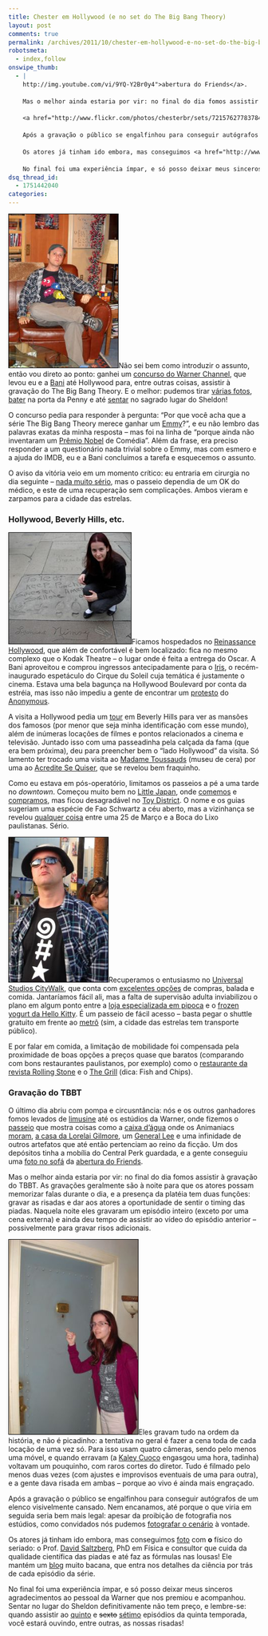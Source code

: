 ```yaml
---
title: Chester em Hollywood (e no set do The Big Bang Theory)
layout: post
comments: true
permalink: /archives/2011/10/chester-em-hollywood-e-no-set-do-the-big-bang-theory.html/
robotsmeta:
  - index,follow
onswipe_thumb:
  - |
    http://img.youtube.com/vi/9YQ-Y2Br0y4">abertura do Friends</a>.

    Mas o melhor ainda estaria por vir: no final do dia fomos assistir à gravação do TBBT. As gravações geralmente são à noite para que os atores possam memorizar falas durante o dia, e a presença da platéia tem duas funções: gravar as risadas e dar aos atores a oportunidade de sentir o timing das piadas. Naquela noite eles gravaram um episódio inteiro (exceto por uma cena externa) e ainda deu tempo de assistir ao vídeo do episódio anterior - possivelmente para gravar risos adicionais.

    <a href="http://www.flickr.com/photos/chesterbr/sets/72157627783784302"><img src="/wp-content/uploads/2011/09/bani_penny.jpg" alt="Penny! Knock knock knock! Penny..." title="Penny! Knock knock knock! Penny..." width="259" height="389" class="alignright size-full wp-image-6393" style="border:1px solid black; padding:0px" /></a>Eles gravam tudo na ordem da história, e não é picadinho: a tentativa no geral é fazer a cena toda de cada locação de uma vez só. Para isso usam quatro câmeras, sendo pelo menos uma móvel, e quando erravam (a <a href="http://www.imdb.com/name/nm0192505/">Kaley Cuoco</a> engasgou uma hora, tadinha) voltavam um pouquinho, com raros cortes do diretor. Tudo é filmado pelo menos duas vezes (com ajustes e improvisos eventuais de uma para outra), e a gente dava risada em ambas - porque ao vivo é ainda mais engraçado.

    Após a gravação o público se engalfinhou para conseguir autógrafos de um elenco visivelmente cansado. Nem encanamos, até porque o que viria em seguida seria bem mais legal: apesar da proibição de fotografia nos estúdios, como convidados nós pudemos <a href="http://www.flickr.com/photos/chesterbr/sets/72157627783784302/?page=3">fotografar o cenário</a> à vontade.

    Os atores já tinham ido embora, mas conseguimos <a href="http://www.flickr.com/photos/chesterbr/6196902180/in/set-72157627783784302">foto</a> com <strong>o</strong> físico do seriado: o Prof. <a href="http://personnel.physics.ucla.edu/directory/faculty/saltzberg">David Saltzberg</a>, PhD em Física e consultor que cuida da qualidade científica das piadas e até faz as fórmulas nas lousas! Ele mantém um <a href="https://thebigblogtheory.wordpress.com/">blog</a> muito bacana, que entra nos detalhes da ciência por trás de cada episódio da série.

    No final foi uma experiência ímpar, e só posso deixar meus sinceros agradecimentos ao pessoal da Warner que nos premiou e acompanhou. Sentar no lugar do Sheldon definitivamente não tem preço, e lembre-se: quando assistir ao <a href="http://www.thefutoncritic.com/listings/20110920cbs03">quinto</a> e <del datetime="2011-10-17T02:48:08+00:00">sexto</del> <a href="http://www.thefutoncritic.com/listings/20111010cbs05/">sétimo</a> episódios da quinta temporada, você estará ouvindo, entre outras, as nossas risadas!/0.jpg
dsq_thread_id:
  - 1751442040
categories:
---
```

[<img class="alignright size-full wp-image-6378" style="border: 1px solid black; padding: 0px;" title="Chester no lugar do Sheldon" src="/wp-content/uploads/2011/09/chester_sheldon_spot.jpg" alt="Chester no lugar do Sheldon" width="219" height="307" />][1]Não sei bem como introduzir o assunto, então vou direto ao ponto: ganhei um [concurso do Warner Channel][2], que levou eu e a [Bani][3] até Hollywood para, entre outras coisas, assistir à gravação do The Big Bang Theory. E o melhor: pudemos tirar [várias fotos][4], [bater][5] na porta da Penny e até [sentar][6] no sagrado lugar do Sheldon!

O concurso pedia para responder à pergunta: &#8220;Por que você acha que a série The Big Bang Theory merece ganhar um [Emmy][7]?&#8221;, e eu não lembro das palavras exatas da minha resposta &#8211; mas foi na linha de &#8220;porque ainda não inventaram um [Prêmio Nobel][8] de Comédia&#8221;. Além da frase, era preciso responder a um questionário nada trivial sobre o Emmy, mas com esmero e a ajuda do IMDB, eu e a Bani concluimos a tarefa e esquecemos o assunto.

O aviso da vitória veio em um momento crítico: eu entraria em cirurgia no dia seguinte &#8211; [nada muito sério][9], mas o passeio dependia de um OK do médico, e este de uma recuperação sem complicações. Ambos vieram e zarpamos para a cidade das estrelas.

### Hollywood, Beverly Hills, etc.

[<img class="alignleft size-full wp-image-6391" style="border: 1px solid black; padding: 0px;" title="Bani e a marca do Leonard Nimoy" src="/wp-content/uploads/2011/09/bani_nimoy.jpg" alt="Bani e a marca do Leonard Nimoy" width="245" height="222" />][1]Ficamos hospedados no [Reinassance Hollywood][10], que além de confortável é bem localizado: fica no mesmo complexo que o Kodak Theatre &#8211; o lugar onde é feita a entrega do Oscar. A Bani aproveitou e comprou ingressos antecipadamente para o [Iris][11], o recém-inaugurado espetáculo do Cirque du Soleil cuja temática é justamente o cinema. Estava uma bela bagunça na Hollywood Boulevard por conta da estréia, mas isso não impediu a gente de encontrar um [protesto][12] do [Anonymous][13].

A visita a Hollywood pedia um [tour][14] em Beverly Hills para ver as mansões dos famosos (por menor que seja minha identificação com esse mundo), além de inúmeras locações de filmes e pontos relacionados a cinema e televisão. Juntado isso com uma passeadinha pela calçada da fama (que era bem próxima), deu para preencher bem o &#8220;lado Hollywood&#8221; da visita. Só lamento ter trocado uma visita ao [Madame Toussauds][15] (museu de cera) por uma ao [Acredite Se Quiser][16], que se revelou bem fraquinho.

Como eu estava em pós-operatório, limitamos os passeios a pé a uma tarde no *downtown*. Começou muito bem no [Little Japan][17], onde [comemos][18] e [compramos][19], mas ficou desagradável no [Toy District][20]. O nome e os guias sugeriam uma espécie de Fao Schwartz a céu aberto, mas a vizinhança se revelou [qualquer coisa][21] entre uma 25 de Março e a Boca do Lixo paulistanas. Sério.

[<img class="alignleft size-full wp-image-6392" style="border: 1px solid black; padding: 0px;" title="Chester dando uma de descolado" src="/wp-content/uploads/2011/09/chester_cool.jpg" alt="Chester dando uma de descolado" width="199" height="289" />][1]Recuperamos o entusiasmo no [Universal Studios CityWalk][22], que conta com [excelentes opções][23] de compras, balada e comida. Jantaríamos fácil ali, mas a falta de supervisão adulta inviabilizou o plano em algum ponto entre a [loja especializada em pipoca][24] e o [frozen yogurt da Hello Kitty][25]. É um passeio de fácil acesso &#8211; basta pegar o shuttle gratuito em frente ao [metrô][26] (sim, a cidade das estrelas tem transporte público).

E por falar em comida, a limitação de mobilidade foi compensada pela proximidade de boas opções a preços quase que baratos (comparando com bons restaurantes paulistanos, por exemplo) como o [restaurante da revista Rolling Stone][27] e o [The Grill][28] (dica: Fish and Chips).

### Gravação do TBBT

O último dia abriu com pompa e circusntância: nós e os outros ganhadores fomos levados de [limusine][29] até os estúdios da Warner, onde fizemos o [passeio][30] que mostra coisas como a [caixa d&#8217;água][31] onde os Animaniacs [moram][32], [a casa da Lorelai Gilmore][33], um [General Lee][34] e uma infinidade de outros artefatos que até então pertenciam ao reino da ficção. Um dos depósitos tinha a mobília do Central Perk guardada, e a gente conseguiu uma [foto no sofá][35] da [abertura do Friends][36].

Mas o melhor ainda estaria por vir: no final do dia fomos assistir à gravação do TBBT. As gravações geralmente são à noite para que os atores possam memorizar falas durante o dia, e a presença da platéia tem duas funções: gravar as risadas e dar aos atores a oportunidade de sentir o timing das piadas. Naquela noite eles gravaram um episódio inteiro (exceto por uma cena externa) e ainda deu tempo de assistir ao vídeo do episódio anterior &#8211; possivelmente para gravar risos adicionais.

[<img class="alignright size-full wp-image-6393" style="border: 1px solid black; padding: 0px;" title="Penny! Knock knock knock! Penny..." src="/wp-content/uploads/2011/09/bani_penny.jpg" alt="Penny! Knock knock knock! Penny..." width="259" height="389" />][1]Eles gravam tudo na ordem da história, e não é picadinho: a tentativa no geral é fazer a cena toda de cada locação de uma vez só. Para isso usam quatro câmeras, sendo pelo menos uma móvel, e quando erravam (a [Kaley Cuoco][37] engasgou uma hora, tadinha) voltavam um pouquinho, com raros cortes do diretor. Tudo é filmado pelo menos duas vezes (com ajustes e improvisos eventuais de uma para outra), e a gente dava risada em ambas &#8211; porque ao vivo é ainda mais engraçado.

Após a gravação o público se engalfinhou para conseguir autógrafos de um elenco visivelmente cansado. Nem encanamos, até porque o que viria em seguida seria bem mais legal: apesar da proibição de fotografia nos estúdios, como convidados nós pudemos [fotografar o cenário][4] à vontade.

Os atores já tinham ido embora, mas conseguimos [foto][38] com **o** físico do seriado: o Prof. [David Saltzberg][39], PhD em Física e consultor que cuida da qualidade científica das piadas e até faz as fórmulas nas lousas! Ele mantém um [blog][40] muito bacana, que entra nos detalhes da ciência por trás de cada episódio da série.

No final foi uma experiência ímpar, e só posso deixar meus sinceros agradecimentos ao pessoal da Warner que nos premiou e acompanhou. Sentar no lugar do Sheldon definitivamente não tem preço, e lembre-se: quando assistir ao [quinto][41] e <del datetime="2011-10-17T02:48:08+00:00">sexto</del> [sétimo][42] episódios da quinta temporada, você estará ouvindo, entre outras, as nossas risadas!

 [1]: http://www.flickr.com/photos/chesterbr/sets/72157627783784302
 [2]: http://series.warnerchannel.com/emmys/concurso-1.php
 [3]: http://baniverso.com
 [4]: http://www.flickr.com/photos/chesterbr/sets/72157627783784302/?page=3
 [5]: http://www.flickr.com/photos/chesterbr/6196891906/in/set-72157627783784302
 [6]: http://www.flickr.com/photos/chesterbr/6196368993/in/set-72157627783784302
 [7]: http://www.emmys.tv/
 [8]: http://pt.wikipedia.org/wiki/Pr%C3%A9mio_Nobel
 [9]: http://www.pablomiguel.com.br/centro-de-hernia/hernia-inguinal/
 [10]: http://www.yelp.com/biz/renaissance-hollywood-hotel-and-spa-hollywood
 [11]: http://www.cirquedusoleil.com/en/shows/iris/
 [12]: http://www.flickr.com/photos/chesterbr/6196816678/in/set-72157627783784302
 [13]: http://pt.wikipedia.org/wiki/Anonymous
 [14]: http://www.starlinetours.com/
 [15]: http://www.madametussauds.com/Hollywood/
 [16]: http://www.ripleys.com/hollywood/
 [17]: http://www.flickr.com/photos/chesterbr/6196343539/in/set-72157627783784302
 [18]: http://www.yelp.com/biz/oomasa-los-angeles
 [19]: http://www.flickr.com/photos/chesterbr/6196854250/in/set-72157627783784302
 [20]: http://www.flickr.com/photos/chesterbr/6196856038/in/set-72157627783784302/
 [21]: http://www.flickr.com/photos/chesterbr/6196856514/in/set-72157627783784302/
 [22]: http://www.flickr.com/photos/chesterbr/6196348325/in/set-72157627783784302/
 [23]: http://www.citywalkhollywood.com/
 [24]: http://www.flickr.com/photos/chesterbr/6196346533/in/set-72157627783784302/
 [25]: http://www.flickr.com/photos/chesterbr/6196858792/in/set-72157627783784302/
 [26]: http://en.wikipedia.org/wiki/Universal_City_%28Los_Angeles_Metro_station%29
 [27]: http://www.rollingstonela.com/restaurant/
 [28]: http://thegrill.com/locations/the-grill-on-hollywood
 [29]: http://www.flickr.com/photos/chesterbr/6196861672/in/set-72157627783784302
 [30]: http://vipstudiotour.warnerbros.com/
 [31]: http://www.flickr.com/photos/chesterbr/6196355787/in/set-72157627783784302
 [32]: http://www.youtube.com/watch?v=GFKBrW4VPJc
 [33]: http://www.flickr.com/photos/chesterbr/6196359373/in/set-72157627783784302
 [34]: http://www.flickr.com/photos/chesterbr/6196872566/in/set-72157627783784302
 [35]: http://www.flickr.com/photos/chesterbr/6196365553/in/set-72157627783784302
 [36]: http://www.youtube.com/watch?v=9YQ-Y2Br0y4
 [37]: http://www.imdb.com/name/nm0192505/
 [38]: http://www.flickr.com/photos/chesterbr/6196902180/in/set-72157627783784302
 [39]: http://personnel.physics.ucla.edu/directory/faculty/saltzberg
 [40]: https://thebigblogtheory.wordpress.com/
 [41]: http://www.thefutoncritic.com/listings/20110920cbs03
 [42]: http://www.thefutoncritic.com/listings/20111010cbs05/
